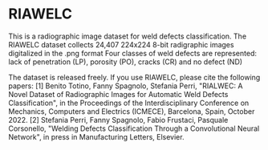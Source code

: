 # RIAWELC
This is a radiographic image dataset for weld defects classification.
The RIAWELC dataset collects 24,407 224x224 8-bit radigraphic images digitalized in the .png format
Four classes of weld defects are represented: lack of penetration (LP), porosity (PO), cracks (CR) and no defect (ND)

The dataset is released freely.
If you use RIAWELC, please cite the following papers:
[1] Benito Totino, Fanny Spagnolo, Stefania Perri, "RIALWEC: A Novel Dataset of Radiographic Images for Automatic Weld Defects Classification", in the Proceedings of the Interdisciplinary Conference on Mechanics, Computers and Electrics (ICMECE), Barcelona, Spain, October 2022.
[2] Stefania Perri, Fanny Spagnolo, Fabio Frustaci, Pasquale Corsonello, "Welding Defects Classification Through a Convolutional Neural Network", in press in Manufacturing Letters, Elsevier.
